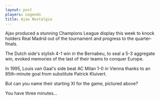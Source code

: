 ```yaml
---
layout: post
players: Legends
title: Ajax Nostalgia
---
```


Ajax produced a stunning Champions League display this week to knock holders Real Madrid out of the tournament and progress to the quarter-finals.

The Dutch side's stylish 4-1 win in the Bernabeu, to seal a 5-3 aggregate win, evoked memories of the last of their teams to conquer Europe.

In 1995, Louis van Gaal's side beat AC Milan 1-0 in Vienna thanks to an 85th-minute goal from substitute Patrick Kluivert.

But can you name their starting XI for the game, pictured above?

You have three minutes...

